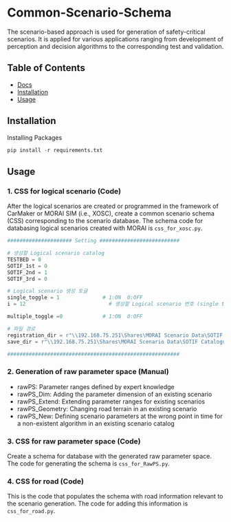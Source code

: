 # Common-Scenario-Schema

The scenario-based approach is used for generation of safety-critical scenarios. It is applied for various applications ranging from development of perception and decision algorithms to the corresponding test and validation.

## Table of Contents

- [Docs](#docs)
- [Installation](#installation)
- [Usage](#usage)

## Installation

Installing Packages

```Python
pip install -r requirements.txt
```

## Usage

### 1. CSS for logical scenario (Code)
After the logical scenarios are created or programmed in the framework of CarMaker or MORAI SIM (i.e., XOSC), create a common scenario schema (CSS) corresponding to the scenario database. 
The schema code for databasing logical scenarios created with MORAI is ```css_for_xosc.py```.

```Python
##################### Setting ##########################

# 생성할 Logical scenario catalog
TESTBED = 0
SOTIF_1st = 0
SOTIF_2nd = 1
SOTIF_3rd = 0

# Logical scenario 생성 토글
single_toggle = 1              # 1:ON  0:OFF
i = 12                           # 생성할 Logical scenario 번호 (single toggle에 해당, 가장 아래 번호 리스트 확인 가능)

multiple_toggle =0             # 1:ON  0:OFF

# 파일 경로
registration_dir = r"\\192.168.75.251\Shares\MORAI Scenario Data\SOTIF Catalogue\MORAI Project\Registration"
save_dir = r"\\192.168.75.251\Shares\MORAI Scenario Data\SOTIF Catalogue\MORAI Project\Json"

########################################################
```

### 2. Generation of raw parameter space (Manual)
- rawPS: Parameter ranges defined by expert knowledge
- rawPS_Dim: Adding the parameter dimension of an existing scenario
- rawPS_Extend: Extending parameter ranges for existing scenarios
- rawPS_Geometry: Changing road terrain in an existing scenario
- rawPS_New: Defining scenario parameters at the wrong point in time for a non-existent algorithm in an existing scenario catalog

### 3. CSS for raw parameter space (Code)
Create a schema for database with the generated raw parameter space.
The code for generating the schema is ```css_for_RawPS.py```.

### 4. CSS for road (Code)
This is the code that populates the schema with road information relevant to the scenario generation. 
The code for adding this information is ```css_for_road.py```.




















